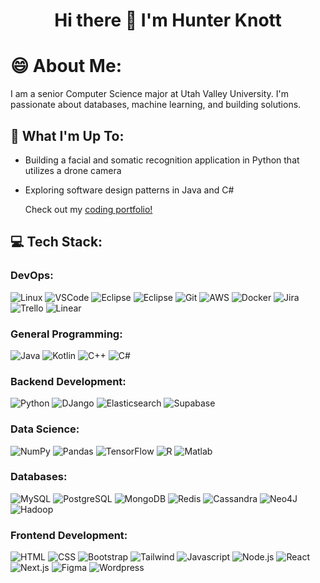 <h1 align="center">Hi there 👋 I'm Hunter Knott</h1>

<!--
**HunterKnott/HunterKnott** is a ✨ _special_ ✨ repository because its `README.md` (this file) appears on your GitHub profile.

Here are some ideas to get you started:

- 🔭 I’m currently working on ...
- 🌱 I’m currently learning ...
- 👯 I’m looking to collaborate on ...
- 🤔 I’m looking for help with ...
- 💬 Ask me about ...
- 📫 How to reach me: ...
- 😄 Pronouns: ...
- ⚡ Fun fact: ...
-->

# 😄 About Me:
I am a senior Computer Science major at Utah Valley University. I'm passionate about databases, machine learning, and building solutions.

## 🔭 What I'm Up To:
- Building a facial and somatic recognition application in Python that utilizes a drone camera
- Exploring software design patterns in Java and C#

  Check out my [coding portfolio!](https://portfolio-hunter-knotts-projects.vercel.app/)

## 💻 Tech Stack:
### DevOps:
![Linux](https://img.shields.io/badge/Linux-%23171d24?style=for-the-badge&logo=Linux)
![VSCode](https://img.shields.io/badge/VSCode-%23007ACC?style=for-the-badge&logo=Visual%20Studio%20Code)
![Eclipse](https://img.shields.io/badge/Jupyter-787d79?style=for-the-badge&logo=Jupyter)
![Eclipse](https://img.shields.io/badge/Eclipse-%232C2255?style=for-the-badge&logo=Eclipse%20IDE)
![Git](https://img.shields.io/badge/Git-%232b3745?style=for-the-badge&logo=git)
![AWS](https://img.shields.io/badge/AWS-%23232F3E?style=for-the-badge&logo=Amazon%20AWS)
![Docker](https://img.shields.io/badge/Docker-%23c3d0de?style=for-the-badge&logo=Docker)
![Jira](https://img.shields.io/badge/Jira-0052CC?style=for-the-badge&logo=Jira)
![Trello](https://img.shields.io/badge/Trello-0052CC?style=for-the-badge&logo=Trello)
![Linear](https://img.shields.io/badge/Linear-1f1f26?style=for-the-badge&logo=Linear)

### General Programming:
![Java](https://img.shields.io/badge/Java-red?style=for-the-badge&logo=oracle)
![Kotlin](https://img.shields.io/badge/Kotlin-e39f40?style=for-the-badge&logo=Kotlin)
![C++](https://img.shields.io/badge/C%2B%2B-blue?style=for-the-badge&logo=C%2B%2B)
![C#](https://img.shields.io/badge/C%23-%238f42d4?style=for-the-badge&logo=C%23)

### Backend Development:
![Python](https://img.shields.io/badge/Python-green?style=for-the-badge&logo=python)
![DJango](https://img.shields.io/badge/DJango-092E20?style=for-the-badge&logo=DJango)
![Elasticsearch](https://img.shields.io/badge/Elasticsearch-005571?style=for-the-badge&logo=Elasticsearch)
![Supabase](https://img.shields.io/badge/Supabase-2a2e2a?style=for-the-badge&logo=Supabase)

### Data Science:
![NumPy](https://img.shields.io/badge/NumPy-013243?style=for-the-badge&logo=NumPy)
![Pandas](https://img.shields.io/badge/Pandas-150458?style=for-the-badge&logo=Pandas)
![TensorFlow](https://img.shields.io/badge/TensorFlow-e0d5c5?style=for-the-badge&logo=TensorFlow)
![R](https://img.shields.io/badge/R-%232c507d?style=for-the-badge&logo=R)
![Matlab](https://img.shields.io/badge/Matlab-%23d9703f?style=for-the-badge&logo=matrix)

### Databases:
![MySQL](https://img.shields.io/badge/MySQL-%23cf9a55?style=for-the-badge&logo=MySQL)
![PostgreSQL](https://img.shields.io/badge/PostgreSQL-%23b9afc9?style=for-the-badge&logo=PostgreSQL)
![MongoDB](https://img.shields.io/badge/MongoDB-%232d274f?style=for-the-badge&logo=MongoDB)
![Redis](https://img.shields.io/badge/Redis-%23d4a3a1?style=for-the-badge&logo=Redis)
![Cassandra](https://img.shields.io/badge/Cassandra-%23b0d4d9?style=for-the-badge&logo=apache%20cassandra)
![Neo4J](https://img.shields.io/badge/Neo4J-%23234a1b?style=for-the-badge&logo=Neo4J)
![Hadoop](https://img.shields.io/badge/Hadoop-8c8927?style=for-the-badge&logo=Apache%20Hadoop)

### Frontend Development:
![HTML](https://img.shields.io/badge/HTML-%23b8761f?style=for-the-badge&logo=HTML5)
![CSS](https://img.shields.io/badge/CSS-%2362a7f0?style=for-the-badge&logo=CSS3)
![Bootstrap](https://img.shields.io/badge/Bootstrap-d3c5e0?style=for-the-badge&logo=Bootstrap)
![Tailwind](https://img.shields.io/badge/Tailwind-304145?style=for-the-badge&logo=Tailwind%20CSS)
![Javascript](https://img.shields.io/badge/Javascript-black?style=for-the-badge&logo=JavaScript)
![Node.js](https://img.shields.io/badge/Node.js-464d47?style=for-the-badge&logo=Node.js)
![React](https://img.shields.io/badge/React-c3d0d4?style=for-the-badge&logo=React)
![Next.js](https://img.shields.io/badge/Next.js-000000?style=for-the-badge&logo=Next.js)
![Figma](https://img.shields.io/badge/Figma-9382ad?style=for-the-badge&logo=Figma)
![Wordpress](https://img.shields.io/badge/Wordpress-%2321759B?style=for-the-badge&logo=Wordpress)
